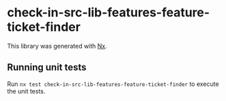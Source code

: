 # check-in-src-lib-features-feature-ticket-finder

This library was generated with [Nx](https://nx.dev).

## Running unit tests

Run `nx test check-in-src-lib-features-feature-ticket-finder` to execute the unit tests.

